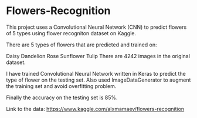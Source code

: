 # Flowers-Recognition
This project uses a Convolutional Neural Network (CNN) to predict flowers of 5 types using flower recogniton dataset on Kaggle.

There are 5 types of flowers that are predicted and trained on:

Daisy
Dandelion
Rose
Sunflower
Tulip
There are 4242 images in the original dataset.

I have trained Convolutional Neural Network written in Keras to predict the type of flower on the testing set. Also used ImageDataGenerator to augment the training set and avoid overfitting problem.

Finally the accuracy on the testing set is 85%.

Link to the data: https://www.kaggle.com/alxmamaev/flowers-recognition
